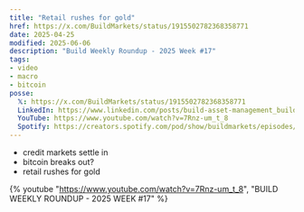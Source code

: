 ```yaml
---
title: "Retail rushes for gold"
href: https://x.com/BuildMarkets/status/1915502782368358771
date: 2025-04-25
modified: 2025-06-06
description: "Build Weekly Roundup - 2025 Week #17"
tags:
- video
- macro
- bitcoin
posse:
  𝕏: https://x.com/BuildMarkets/status/1915502782368358771
  LinkedIn: https://www.linkedin.com/posts/build-asset-management_build-weekly-roundup-2025-week-17-credit-ugcPost-7321263977127137280-XrkZ
  YouTube: https://www.youtube.com/watch?v=7Rnz-um_t_8
  Spotify: https://creators.spotify.com/pod/show/buildmarkets/episodes/BUILD-WEEKLY-ROUNDUP---2025-WEEK-17-e32jdhr
---
```


- credit markets settle in
- bitcoin breaks out?
- retail rushes for gold

{% youtube "https://www.youtube.com/watch?v=7Rnz-um_t_8", "BUILD WEEKLY ROUNDUP - 2025 WEEK #17" %}
